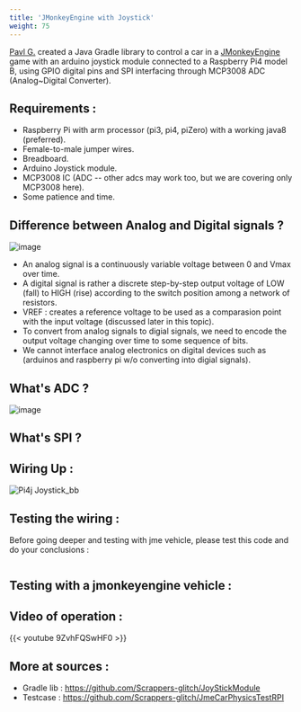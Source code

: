 ```yaml
---
title: 'JMonkeyEngine with Joystick'
weight: 75
---
```


[Pavl G.](https://www.linkedin.com/in/pavl-g-420b81228/) created a Java Gradle library to control a car in a [JMonkeyEngine](https://jmonkeyengine.org/) game with an arduino joystick module connected to a Raspberry Pi4 model B, using GPIO digital pins and SPI interfacing through MCP3008 ADC (Analog~Digital Converter).

## Requirements : 
- Raspberry Pi with arm processor (pi3, pi4, piZero) with a working java8 (preferred).
- Female-to-male jumper wires.
- Breadboard.
- Arduino Joystick module.
- MCP3008 IC (ADC -- other adcs may work too, but we are covering only MCP3008 here).
- Some patience and time.

## Difference between Analog and Digital signals ? 
![image](https://user-images.githubusercontent.com/60224159/157847529-3b46c3e9-8d39-428c-91a1-f3018cb9f9e3.png)
- An analog signal is a continuously variable voltage between 0 and Vmax over time.
- A digital signal is rather a discrete step-by-step output voltage of LOW (fall) to HIGH (rise) according to the switch position among a network of resistors.
- VREF : creates a reference voltage to be used as a comparasion point with the input voltage (discussed later in this topic).
- To convert from analog signals to digial signals, we need to encode the output voltage changing over time to some sequence of bits.
- We cannot interface analog electronics on digital devices such as (arduinos and raspberry pi w/o converting into digial signals).
 
## What's ADC ?
![image](https://user-images.githubusercontent.com/60224159/157847366-3a8b0f59-363a-4316-be20-a0e60832c5b3.png)


## What's SPI ? 

## Wiring Up :
![Pi4j Joystick_bb](https://user-images.githubusercontent.com/60224159/157844859-34b0373b-09e2-488e-af82-d993a2d48719.png)

## Testing the wiring : 
Before going deeper and testing with jme vehicle, please test this code and do your conclusions : 
```java
```

## Testing with a jmonkeyengine vehicle : 

## Video of operation : 

{{< youtube 9ZvhFQSwHF0 >}}

## More at sources :
- Gradle lib : https://github.com/Scrappers-glitch/JoyStickModule
- Testcase : https://github.com/Scrappers-glitch/JmeCarPhysicsTestRPI


